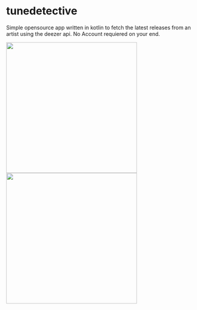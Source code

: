 # tunedetective

Simple opensource app written in kotlin to fetch the latest releases from an artist using the deezer api.
No Account requiered on your end.

<img src="https://github.com/n000tavailable/tunedetective/assets/135447708/a40ebf69-10ac-408a-b9a2-27bbbe3846e3" width="350">
<img src="https://github.com/n000tavailable/tunedetective/assets/135447708/c7d47043-5540-4f03-85be-d51b7b7733b0" width="350">



